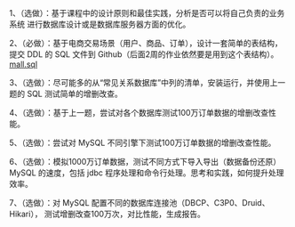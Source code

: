 1、（选做）：基于课程中的设计原则和最佳实践，分析是否可以将自己负责的业务系统 进行数据库设计或是数据库服务器方面的优化。

2、（必做）：基于电商交易场景（用户、商品、订单），设计一套简单的表结构，提交 DDL 的 SQL 文件到 Github（后面2周的作业依然要是用到这个表结构）。
[mall.sql](mall.sql)

3、（选做）：尽可能多的从“常见关系数据库”中列的清单，安装运行，并使用上一题的 SQL 测试简单的增删改查。

4、（选做）：基于上一题，尝试对各个数据库测试100万订单数据的增删改查性能。

5、（选做）：尝试对 MySQL 不同引擎下测试100万订单数据的增删改查性能。

6、（选做）：模拟1000万订单数据，测试不同方式下导入导出（数据备份还原） MySQL 的速度，包括 jdbc 程序处理和命令行处理。思考和实践，如何提升处理效率。

7、（选做）：对 MySQL 配置不同的数据库连接池（DBCP、C3P0、Druid、Hikari）， 测试增删改查100万次，对比性能，生成报告。